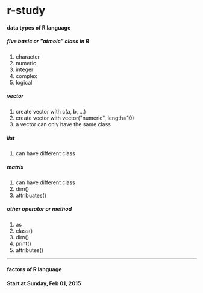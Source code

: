 # r-study

#### data types of R language

##### five basic or "atmoic" class in R
 1. character
 2. numeric
 3. integer
 4. complex
 4. logical 

##### vector
 1. create vector with c(a, b, ...)
 2. create vector with vector("numeric", length=10)
 3. a vector can only have the same class 

##### list
 1. can have different class

##### matrix
 1. can have different class
 2. dim()
 3. attribuates()

##### other operator or method
 1. as
 2. class()
 3. dim()
 4. print()
 5. attributes()

---
 
#### factors of R language



#### Start at Sunday, Feb 01, 2015
